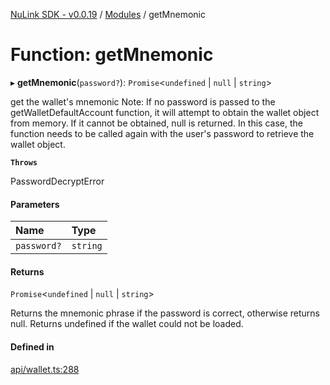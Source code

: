[NuLink SDK - v0.0.19](../README.md) / [Modules](../modules.md) / getMnemonic

# Function: getMnemonic

▸ **getMnemonic**(`password?`): `Promise`<`undefined` \| ``null`` \| `string`\>

get the wallet's mnemonic
Note:  If no password is passed to the getWalletDefaultAccount function, it will attempt to obtain the wallet object from memory.
If it cannot be obtained, null is returned. In this case, the function needs to be called again with the user's password to retrieve the wallet object.

**`Throws`**

PasswordDecryptError

#### Parameters

| Name | Type |
| :------ | :------ |
| `password?` | `string` |

#### Returns

`Promise`<`undefined` \| ``null`` \| `string`\>

Returns the mnemonic phrase if the password is correct, otherwise returns null. Returns undefined if the wallet could not be loaded.

#### Defined in

[api/wallet.ts:288](https://github.com/NuLink-network/nulink-sdk/blob/3448e77/src/api/wallet.ts#L288)
